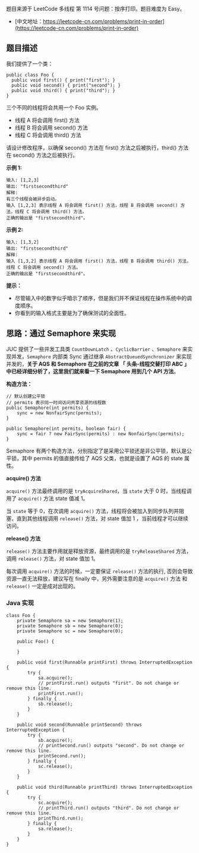 题目来源于 LeetCode 多线程 第 1114 号问题：按序打印。题目难度为 Easy。

* [中文地址：https://leetcode-cn.com/problems/print-in-order](https://leetcode-cn.com/problems/print-in-order)

## 题目描述

我们提供了一个类：

```
public class Foo {
  public void first() { print("first"); }
  public void second() { print("second"); }
  public void third() { print("third"); }
}
```

三个不同的线程将会共用一个 Foo 实例。

* 线程 A 将会调用 first() 方法
* 线程 B 将会调用 second() 方法
* 线程 C 将会调用 third() 方法

请设计修改程序，以确保 second() 方法在 first() 方法之后被执行，third() 方法在 second() 方法之后被执行。

**示例 1:**

```
输入: [1,2,3]
输出: "firstsecondthird"
解释: 
有三个线程会被异步启动。
输入 [1,2,3] 表示线程 A 将会调用 first() 方法，线程 B 将会调用 second() 方法，线程 C 将会调用 third() 方法。
正确的输出是 "firstsecondthird"。
```

**示例 2:**

```
输入: [1,3,2]
输出: "firstsecondthird"
解释: 
输入 [1,3,2] 表示线程 A 将会调用 first() 方法，线程 B 将会调用 third() 方法，线程 C 将会调用 second() 方法。
正确的输出是 "firstsecondthird"。
```

**提示：**

* 尽管输入中的数字似乎暗示了顺序，但是我们并不保证线程在操作系统中的调度顺序。
* 你看到的输入格式主要是为了确保测试的全面性。

## 思路：通过 Semaphore 来实现


JUC 提供了一些并发工具类 `CountDownLatch` 、`CyclicBarrier` 、`Semaphore` 来实现并发，`Semaphore` 内部类 Sync 通过继承 `AbstractQueuedSynchronizer` 来实现并发的，**关于 AQS 和 Semaphore 在之前的文章 「 头条-线程交替打印 ABC 」 中已经详细分析了，这里我们就来看一下 Semaphore 用到几个 API 方法**。

**构造方法：**

```
// 默认创建公平锁 
// permits 表示同一时间访问共享资源的线程数
public Semaphore(int permits) {
    sync = new NonfairSync(permits);
}
    
public Semaphore(int permits, boolean fair) {
    sync = fair ? new FairSync(permits) : new NonfairSync(permits);
}
```

Semaphore 有两个构造方法，分别指定了是采用公平锁还是非公平锁，默认是公平锁，其中 permits 的值直接传给了 AQS 父类，也就是设置了 AQS 的 state 属性。

**acquire() 方法**

`acquire()` 方法最终调用的是 `tryAcquireShared`，当 `state` 大于 0 时，当线程调用了 `acquire()` 方法 state 值减 1。

当 `state` 等于 0，在次调用  `acquire()` 方法，线程将会被加入到同步队列并阻塞，直到其他线程调用 `release()` 方法，对 state 值加 1 ，当前线程才可以继续访问。

**release() 方法**

`release()` 方法主要作用就是释放资源，最终调用的是 `tryReleaseShared` 方法，调用 `release()` 方法，对 state 值加 1。

每次调用 `acquire()` 方法的时候，一定要保证 `release()` 方法的执行, 否则会导致资源一直无法释放，建议写在 finally 中，另外需要注意的是 `acquire()` 方法 和 `release()` 一定是成对出现的。


### Java 实现

```
class Foo {
    private Semaphore sa = new Semaphore(1);
    private Semaphore sb = new Semaphore(0);
    private Semaphore sc = new Semaphore(0);

    public Foo() {

    }

    public void first(Runnable printFirst) throws InterruptedException {
        try {
            sa.acquire();
            // printFirst.run() outputs "first". Do not change or remove this line.
            printFirst.run();
        } finally {
            sb.release();
        }
    }

    public void second(Runnable printSecond) throws InterruptedException {
        try {
            sb.acquire();
            // printSecond.run() outputs "second". Do not change or remove this line.
            printSecond.run();
        } finally {
            sc.release();
        }
    }

    public void third(Runnable printThird) throws InterruptedException {
        try {
            sc.acquire();
            // printThird.run() outputs "third". Do not change or remove this line.
            printThird.run();
        } finally {
            sa.release();
        }
    }
}
```

